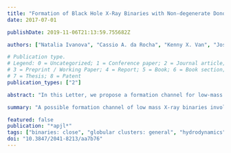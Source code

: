 ```yaml
---
title: "Formation of Black Hole X-Ray Binaries with Non-degenerate Donors in Globular Clusters"
date: 2017-07-01

publishDate: 2019-11-06T21:13:59.755682Z

authors: ["Natalia Ivanova", "Cassio A. da Rocha", "Kenny X. Van", "Jose L.~A. Nandez"]

# Publication type.
# Legend: 0 = Uncategorized; 1 = Conference paper; 2 = Journal article;
# 3 = Preprint / Working Paper; 4 = Report; 5 = Book; 6 = Book section;
# 7 = Thesis; 8 = Patent
publication_types: ["2"]

abstract: "In this Letter, we propose a formation channel for low-mass X-ray binaries with black hole accretors and non-degenerate donors via grazing tidal encounters with subgiants. We estimate that in a typically dense globular cluster with a core density of 105 stars pc-3, the formation rates are about one binary per Gyr per 50-100 retained black holes. The donors—stripped subgiants—will be strongly underluminous when compared to subgiant or giant branch stars of the same colors. The products of tidal stripping are underluminous by at least one magnitude for several hundred million years when compared to normal stars of the same color, and differ from underluminous red stars that could be produced by non-catastrophic mass transfer in an ordinary binary. The dynamically formed binaries become quiescent LMXBs, with lifetimes of about a Gyr. The expected number of X-ray binaries is one per 50-200 retained black holes, while the expected number of strongly underluminous subsubgiant is about half this. The presence of strongly underluminous stars in a GC may be indicative of the presence of black holes."

summary: "A possible formation channel of low mass X-ray binaries involving a black hole and a stripped sub-giant donor."

featured: false
publication: "*apjl*"
tags: ["binaries: close", "globular clusters: general", "hydrodynamics", "stars: black holes", "X-rays: binaries", "Astrophysics - High Energy Astrophysical Phenomena", "Astrophysics - Solar and Stellar Astrophysics"]
doi: "10.3847/2041-8213/aa7b76"
---
```


